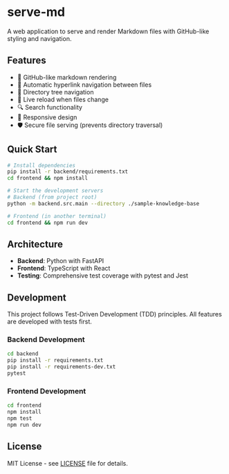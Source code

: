# serve-md

A web application to serve and render Markdown files with GitHub-like styling and navigation.

## Features

- 🎨 GitHub-like markdown rendering
- 🔗 Automatic hyperlink navigation between files
- 📁 Directory tree navigation
- 🔄 Live reload when files change
- 🔍 Search functionality
- 📱 Responsive design
- 🛡️ Secure file serving (prevents directory traversal)

## Quick Start

```bash
# Install dependencies
pip install -r backend/requirements.txt
cd frontend && npm install

# Start the development servers
# Backend (from project root)
python -m backend.src.main --directory ./sample-knowledge-base

# Frontend (in another terminal)
cd frontend && npm run dev
```

## Architecture

- **Backend**: Python with FastAPI
- **Frontend**: TypeScript with React
- **Testing**: Comprehensive test coverage with pytest and Jest

## Development

This project follows Test-Driven Development (TDD) principles. All features are developed with tests first.

### Backend Development

```bash
cd backend
pip install -r requirements.txt
pip install -r requirements-dev.txt
pytest
```

### Frontend Development

```bash
cd frontend
npm install
npm test
npm run dev
```

## License

MIT License - see [LICENSE](LICENSE) file for details.